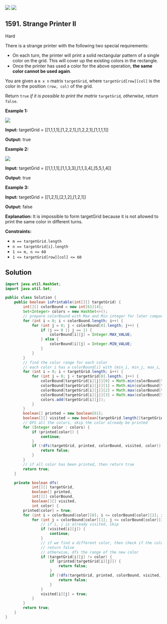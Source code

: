 [![](https://img.shields.io/github/stars/javadev/LeetCode-in-Java?label=Stars&style=flat-square)](https://github.com/javadev/LeetCode-in-Java)
[![](https://img.shields.io/github/forks/javadev/LeetCode-in-Java?label=Fork%20me%20on%20GitHub%20&style=flat-square)](https://github.com/javadev/LeetCode-in-Java/fork)

## 1591\. Strange Printer II

Hard

There is a strange printer with the following two special requirements:

*   On each turn, the printer will print a solid rectangular pattern of a single color on the grid. This will cover up the existing colors in the rectangle.
*   Once the printer has used a color for the above operation, **the same color cannot be used again**.

You are given a `m x n` matrix `targetGrid`, where `targetGrid[row][col]` is the color in the position `(row, col)` of the grid.

Return `true` _if it is possible to print the matrix_ `targetGrid`_,_ _otherwise, return_ `false`.

**Example 1:**

![](https://assets.leetcode.com/uploads/2021/12/23/print1.jpg)

**Input:** targetGrid = \[\[1,1,1,1],[1,2,2,1],[1,2,2,1],[1,1,1,1]]

**Output:** true

**Example 2:**

![](https://assets.leetcode.com/uploads/2021/12/23/print2.jpg)

**Input:** targetGrid = \[\[1,1,1,1],[1,1,3,3],[1,1,3,4],[5,5,1,4]]

**Output:** true

**Example 3:**

**Input:** targetGrid = \[\[1,2,1],[2,1,2],[1,2,1]]

**Output:** false

**Explanation:** It is impossible to form targetGrid because it is not allowed to print the same color in different turns.

**Constraints:**

*   `m == targetGrid.length`
*   `n == targetGrid[i].length`
*   `1 <= m, n <= 60`
*   `1 <= targetGrid[row][col] <= 60`

## Solution

```java
import java.util.HashSet;
import java.util.Set;

public class Solution {
    public boolean isPrintable(int[][] targetGrid) {
        int[][] colorBound = new int[61][4];
        Set<Integer> colors = new HashSet<>();
        // prepare colorBound with Max and Min integer for later compare
        for (int i = 0; i < colorBound.length; i++) {
            for (int j = 0; j < colorBound[0].length; j++) {
                if (j == 0 || j == 1) {
                    colorBound[i][j] = Integer.MAX_VALUE;
                } else {
                    colorBound[i][j] = Integer.MIN_VALUE;
                }
            }
        }
        // find the color range for each color
        // each color i has a colorBound[i] with {min_i, min_j, max_i, max_j}
        for (int i = 0; i < targetGrid.length; i++) {
            for (int j = 0; j < targetGrid[0].length; j++) {
                colorBound[targetGrid[i][j]][0] = Math.min(colorBound[targetGrid[i][j]][0], i);
                colorBound[targetGrid[i][j]][1] = Math.min(colorBound[targetGrid[i][j]][1], j);
                colorBound[targetGrid[i][j]][2] = Math.max(colorBound[targetGrid[i][j]][2], i);
                colorBound[targetGrid[i][j]][3] = Math.max(colorBound[targetGrid[i][j]][3], j);
                colors.add(targetGrid[i][j]);
            }
        }
        boolean[] printed = new boolean[61];
        boolean[][] visited = new boolean[targetGrid.length][targetGrid[0].length];
        // DFS all the colors, skip the color already be printed
        for (Integer color : colors) {
            if (printed[color]) {
                continue;
            }
            if (!dfs(targetGrid, printed, colorBound, visited, color)) {
                return false;
            }
        }
        // if all color has been printed, then return true
        return true;
    }

    private boolean dfs(
            int[][] targetGrid,
            boolean[] printed,
            int[][] colorBound,
            boolean[][] visited,
            int color) {
        printed[color] = true;
        for (int i = colorBound[color][0]; i <= colorBound[color][2]; i++) {
            for (int j = colorBound[color][1]; j <= colorBound[color][3]; j++) {
                // if i, j is already visited, skip
                if (visited[i][j]) {
                    continue;
                }
                // if we find a different color, then check if the color is already printed, if so,
                // return false
                // otherwise, dfs the range of the new color
                if (targetGrid[i][j] != color) {
                    if (printed[targetGrid[i][j]]) {
                        return false;
                    }
                    if (!dfs(targetGrid, printed, colorBound, visited, targetGrid[i][j])) {
                        return false;
                    }
                }
                visited[i][j] = true;
            }
        }
        return true;
    }
}
```